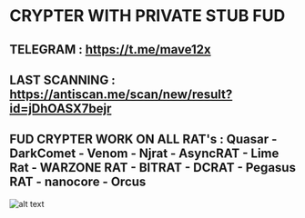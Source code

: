 # CRYPTER WITH PRIVATE STUB FUD
## TELEGRAM : https://t.me/mave12x
LAST SCANNING : https://antiscan.me/scan/new/result?id=jDhOASX7bejr
-
FUD CRYPTER WORK ON ALL RAT's : 
Quasar - DarkComet - Venom - Njrat - AsyncRAT - Lime Rat - WARZONE RAT - BITRAT - DCRAT - Pegasus RAT - nanocore - Orcus
-
![alt text](https://i.ibb.co/nkgc0N8/Crypter-Features.png)
